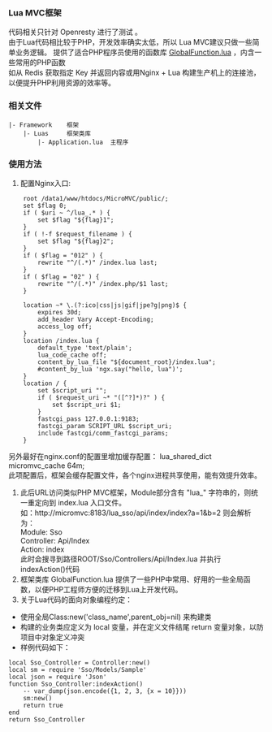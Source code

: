 ### Lua MVC框架
代码相关只针对 Openresty 进行了测试 。  
由于Lua代码相比较于PHP，开发效率确实太低，所以 Lua MVC建议只做一些简单业务逻辑。
提供了适合PHP程序员使用的函数库 [GlobalFunction.lua](https://github.com/pureisle/MicroMVC/blob/master/Framework/Luas/GlobalFunction.lua) ，内含一些常用的PHP函数  
如从 Redis 获取指定 Key 并返回内容或用Nginx + Lua 构建生产机上的连接池，以便提升PHP利用资源的效率等。
### 相关文件
```
|- Framework	框架
	|- Luas		框架类库
		|- Application.lua 	主程序
```

### 使用方法
1. 配置Nginx入口:
```
    root /data1/www/htdocs/MicroMVC/public/;
    set $flag 0;
    if ( $uri ~ ^/lua_.* ) {
        set $flag "${flag}1";
    }
    if ( !-f $request_filename ) {
        set $flag "${flag}2";
    }
    if ( $flag = "012" ) {
        rewrite "^/(.*)" /index.lua last;
    }
    if ( $flag = "02" ) {
        rewrite "^/(.*)" /index.php/$1 last;
    }

    location ~* \.(?:ico|css|js|gif|jpe?g|png)$ {
        expires 30d;
        add_header Vary Accept-Encoding;
        access_log off;
    }
    location /index.lua {
        default_type 'text/plain';
        lua_code_cache off;
        content_by_lua_file "${document_root}/index.lua";
        #content_by_lua 'ngx.say("hello, lua")';
    }
    location / {
        set $script_uri "";
        if ( $request_uri ~* "([^?]*)?" ) {
            set $script_uri $1;
        }
        fastcgi_pass 127.0.0.1:9183;
        fastcgi_param SCRIPT_URL $script_uri;
        include fastcgi/comm_fastcgi_params;
    }
```
另外最好在nginx.conf的配置里增加缓存配置：  lua_shared_dict micromvc_cache 64m;  
此项配置后，框架会缓存配置文件，各个nginx进程共享使用，能有效提升效率。  
1. 此后URL访问类似PHP MVC框架，Module部分含有 "lua_" 字符串的，则统一重定向到 index.lua 入口文件。  
如：http://micromvc:8183/lua_sso/api/index/index?a=1&b=2
则会解析为：  
Module:  Sso  
Controller: Api/Index  
Action: index  
此时会搜寻到路径ROOT/Sso/Controllers/Api/Index.lua 并执行indexAction()代码
1. 框架类库 GlobalFunction.lua 提供了一些PHP中常用、好用的一些全局函数，以便PHP工程师方便的迁移到Lua上开发代码。
1. 关于Lua代码的面向对象编程约定：
* 使用全局Class:new('class_name',parent_obj=nil) 来构建类
* 构建的业务类应定义为 local 变量，并在定义文件结尾 return 变量对象，以防项目中对象定义冲突
* 样例代码如下：
```
local Sso_Controller = Controller:new()
local sm = require 'Sso/Models/Sample'
local json = require 'Json'
function Sso_Controller:indexAction()
    -- var_dump(json.encode({1, 2, 3, {x = 10}}))
    sm:new()
    return true
end
return Sso_Controller
```